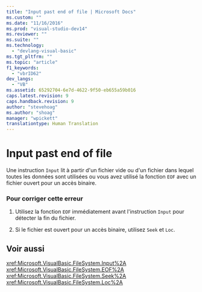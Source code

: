 ```yaml
---
title: "Input past end of file | Microsoft Docs"
ms.custom: ""
ms.date: "11/16/2016"
ms.prod: "visual-studio-dev14"
ms.reviewer: ""
ms.suite: ""
ms.technology: 
  - "devlang-visual-basic"
ms.tgt_pltfrm: ""
ms.topic: "article"
f1_keywords: 
  - "vbrID62"
dev_langs: 
  - "VB"
ms.assetid: 65292704-6e7d-4622-9f50-eb655a59b016
caps.latest.revision: 9
caps.handback.revision: 9
author: "stevehoag"
ms.author: "shoag"
manager: "wpickett"
translationtype: Human Translation
---
```

# Input past end of file
Une instruction `Input` lit à partir d'un fichier vide ou d'un fichier dans lequel toutes les données sont utilisées ou vous avez utilisé la fonction `EOF` avec un fichier ouvert pour un accès binaire.  
  
### Pour corriger cette erreur  
  
1.  Utilisez la fonction `EOF` immédiatement avant l'instruction `Input` pour détecter la fin du fichier.  
  
2.  Si le fichier est ouvert pour un accès binaire, utilisez `Seek` et `Loc`.  
  
## Voir aussi  
 <xref:Microsoft.VisualBasic.FileSystem.Input%2A>   
 <xref:Microsoft.VisualBasic.FileSystem.EOF%2A>   
 <xref:Microsoft.VisualBasic.FileSystem.Seek%2A>   
 <xref:Microsoft.VisualBasic.FileSystem.Loc%2A>